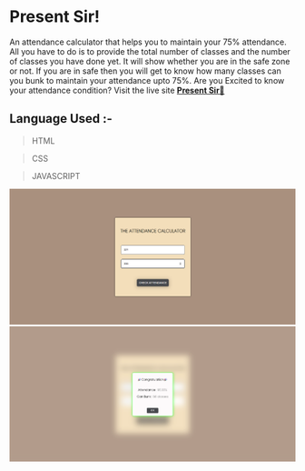 # Present Sir!

An attendance calculator that helps you to maintain your 75% attendance. All you have to do is to provide the total number of classes and the number of classes you have done yet. It will show whether you are in the safe zone or not. If you are in safe then you will get to know how many classes can you bunk to maintain your attendance upto 75%.
Are you Excited to know your attendance condition? Visit the live site [**Present Sir🤚**](https://65edbd4391843172d3d5e4b1--present-sir.netlify.app/)

## Language Used :-
> HTML

> CSS

> JAVASCRIPT

![image](./images/pic1.png)
![image](./images/pic2.png)
